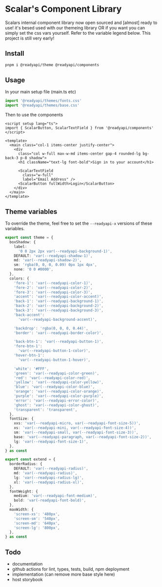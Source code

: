 # Scalar's Component Library

Scalars internal component library now open sourced and [almost] ready to use! it's besed used with our themeing library OR if you want you can simply set the css vars yourself. Refer to the variable legend below. This project is still very early!

## Install

```bash
pnpm i @readyapi/theme @readyapi/components
```

## Usage

In your main setup file (main.ts etc)

```ts
import '@readyapi/themes/fonts.css'
import '@readyapi/themes/base.css'
```

Then to use the components

```vue
<script setup lang="ts">
import { ScalarButton, ScalarTextField } from '@readyapi/components'
</script>

<template>
  <main class="col-1 items-center justify-center">
    <div
      class="col w-full max-w-md items-center gap-4 rounded-lg bg-back-3 p-8 shadow">
      <h1 className="text-lg font-bold">Sign in to your account</h1>

      <ScalarTextField
        class="w-full"
        label="Email Address" />
      <ScalarButton fullWidth>Login</ScalarButton>
    </div>
  </main>
</template>
```

## Theme variables

To override the theme, feel free to set the `--readyapi-x` versions of these variables.

```ts
export const theme = {
  boxShadow: {
    label:
      '0 0 2px 2px var(--readyapi-background-1)',
    DEFAULT: 'var(--readyapi-shadow-1)',
    md: 'var(--readyapi-shadow-2)',
    sm: 'rgba(0, 0, 0, 0.09) 0px 1px 4px',
    none: '0 0 #0000',
  },
  colors: {
    'fore-1': 'var(--readyapi-color-1)',
    'fore-2': 'var(--readyapi-color-2)',
    'fore-3': 'var(--readyapi-color-3)',
    'accent': 'var(--readyapi-color-accent)',
    'back-1': 'var(--readyapi-background-1)',
    'back-2': 'var(--readyapi-background-2)',
    'back-3': 'var(--readyapi-background-3)',
    'back-accent':
      'var(--readyapi-background-accent)',

    'backdrop': 'rgba(0, 0, 0, 0.44)',
    'border': 'var(--readyapi-border-color)',

    'back-btn-1': 'var(--readyapi-button-1)',
    'fore-btn-1':
      'var(--readyapi-button-1-color)',
    'hover-btn-1':
      'var(--readyapi-button-1-hover)',

    'white': '#FFF',
    'green': 'var(--readyapi-color-green)',
    'red': 'var(--readyapi-color-red)',
    'yellow': 'var(--readyapi-color-yellow)',
    'blue': 'var(--readyapi-color-blue)',
    'orange': 'var(--readyapi-color-orange)',
    'purple': 'var(--readyapi-color-purple)',
    'error': 'var(--readyapi-error-color)',
    'ghost': 'var(--readyapi-color-ghost)',
    'transparent': 'transparent',
  },
  fontSize: {
    xxs: 'var(--readyapi-micro, var(--readyapi-font-size-5))',
    xs: 'var(--readyapi-mini, var(--readyapi-font-size-4))',
    sm: 'var(--readyapi-small, var(--readyapi-font-size-3))',
    base: 'var(--readyapi-paragraph, var(--readyapi-font-size-2))',
    lg: 'var(--readyapi-font-size-1)',
  },
} as const

export const extend = {
  borderRadius: {
    DEFAULT: 'var(--readyapi-radius)',
    md: 'var(--readyapi-radius)',
    lg: 'var(--readyapi-radius-lg)',
    xl: 'var(--readyapi-radius-xl)',
  },
  fontWeight: {
    medium: 'var(--readyapi-font-medium)',
    bold: 'var(-readyapi-font-bold)',
  },
  maxWidth: {
    'screen-xs': '480px',
    'screen-sm': '540px',
    'screen-md': '640px',
    'screen-lg': '800px',
  },
} as const
```

## Todo

- documentation
- github actions for lint, types, tests, build, npm deployment
- implementation (can remove more base style here)
- host storybook
